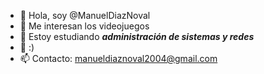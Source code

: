
- 👋 Hola, soy @ManuelDiazNoval
- 👀 Me interesan los videojuegos
- 🌱 Estoy estudiando **_administración de sistemas y redes_**
- 💞️ :)
- 📫 Contacto: manueldiaznoval2004@gmail.com


<!---
ManuelDiazNoval/ManuelDiazNoval is a ✨ special ✨ repository because its `README.md` (this file) appears on your GitHub profile.
You can click the Preview link to take a look at your changes.
--->
